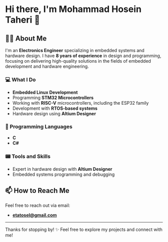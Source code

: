 # Hi there, I'm Mohammad Hosein Taheri 👋

## 👨‍💻 About Me
I'm an **Electronics Engineer** specializing in embedded systems and hardware design. I have **8 years of experience** in design and programming, focusing on delivering high-quality solutions in the fields of embedded development and hardware engineering.

### 💻 What I Do
- **Embedded Linux Development**
- Programming **STM32 Microcontrollers**
- Working with **RISC-V** microcontrollers, including the ESP32 family
- Development with **RTOS-based systems**
- Hardware design using **Altium Designer**

### 🔧 Programming Languages
- **C**
- **C#**

### 📟 Tools and Skills
- Expert in hardware design with **Altium Designer**
- Embedded systems programming and debugging

## 📫 How to Reach Me
Feel free to reach out via email:
- **etatosel@gmail.com**

---
Thanks for stopping by! ✨ Feel free to explore my projects and connect with me!
